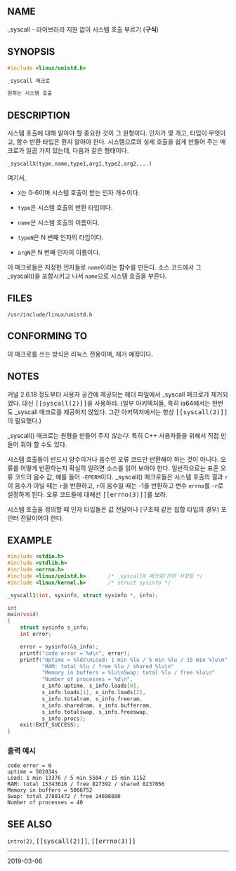## NAME

_syscall - 라이브러리 지원 없이 시스템 호출 부르기 (**구식**)

## SYNOPSIS

```c
#include <linux/unistd.h>

_syscall 매크로

원하는 시스템 호출
```

## DESCRIPTION

시스템 호출에 대해 알아야 할 중요한 것이 그 원형이다. 인자가 몇 개고, 타입이 무엇이고, 함수 반환 타입은 뭔지 알아야 한다. 시스템으로의 실제 호출을 쉽게 만들어 주는 매크로가 일곱 가지 있는데, 다음과 같은 형태이다.

```text
_syscallX(type,name,type1,arg1,type2,arg2,...)
```

여기서,

* `X`는 0-6이며 시스템 호출이 받는 인자 개수이다.

* `type`은 시스템 호출의 반환 타입이다.

* `name`은 시스템 호출의 이름이다.

* `typeN`은 N 번째 인자의 타입이다.

* `argN`은 N 번째 인자의 이름이다.

이 매크로들은 지정한 인자들로 `name`이라는 함수를 만든다. 소스 코드에서 그 _syscall()을 포함시키고 나서 `name`으로 시스템 호출을 부른다.

## FILES

`/usr/include/linux/unistd.h`

## CONFORMING TO

이 매크로를 쓰는 방식은 리눅스 전용이며, 제거 예정이다.

## NOTES

커널 2.6.18 정도부터 사용자 공간에 제공되는 헤더 파일에서 _syscall 매크로가 제거되었다. 대신 <tt>[[syscall(2)]]</tt>을 사용하라. (일부 아키텍처들, 특히 ia64에서는 한번도 _syscall 매크로를 제공하지 않았다. 그런 아키텍처에서는 항상 <tt>[[syscall(2)]]</tt>이 필요했다.)

_syscall() 매크로는 원형을 만들어 주지 *않는다*. 특히 C++ 사용자들을 위해서 직접 만들어 줘야 할 수도 있다.

시스템 호출들이 반드시 양수이거나 음수인 오류 코드만 반환해야 하는 것이 아니다. 오류를 어떻게 반환하는지 확실히 알려면 소스를 읽어 보아야 한다. 일반적으로는 표준 오류 코드의 음수 값, 예를 들어 `-EPERM`이다. _syscall() 매크로들은 시스템 호출의 결과 `r`이 음수가 아닐 때는 `r`을 반환하고, `r`이 음수일 때는 -1을 반환하고 변수 `errno`를 -`r`로 설정하게 된다. 오류 코드들에 대해선 <tt>[[errno(3)]]</tt>를 보라.

시스템 호출을 정의할 때 인자 타입들은 값 전달이나 (구조체 같은 집합 타입의 경우) 포인터 전달이어야 한다.

## EXAMPLE

```c
#include <stdio.h>
#include <stdlib.h>
#include <errno.h>
#include <linux/unistd.h>       /* _syscallX 매크로/관련 사항들 */
#include <linux/kernel.h>       /* struct sysinfo */

_syscall1(int, sysinfo, struct sysinfo *, info);

int
main(void)
{
    struct sysinfo s_info;
    int error;

    error = sysinfo(&s_info);
    printf("code error = %d\n", error);
    printf("Uptime = %lds\nLoad: 1 min %lu / 5 min %lu / 15 min %lu\n"
           "RAM: total %lu / free %lu / shared %lu\n"
           "Memory in buffers = %lu\nSwap: total %lu / free %lu\n"
           "Number of processes = %d\n",
           s_info.uptime, s_info.loads[0],
           s_info.loads[1], s_info.loads[2],
           s_info.totalram, s_info.freeram,
           s_info.sharedram, s_info.bufferram,
           s_info.totalswap, s_info.freeswap,
           s_info.procs);
    exit(EXIT_SUCCESS);
}
```

### 출력 예시

```text
code error = 0
uptime = 502034s
Load: 1 min 13376 / 5 min 5504 / 15 min 1152
RAM: total 15343616 / free 827392 / shared 8237056
Memory in buffers = 5066752
Swap: total 27881472 / free 24698880
Number of processes = 40
```

## SEE ALSO

`intro(2)`, <tt>[[syscall(2)]]</tt>, <tt>[[errno(3)]]</tt>

----

2019-03-06
